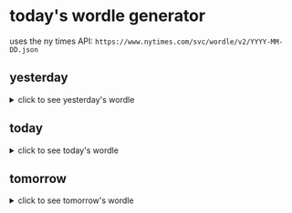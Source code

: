 # today's wordle generator

uses the ny times API: `https://www.nytimes.com/svc/wordle/v2/YYYY-MM-DD.json`

## yesterday

<details>
    <summary>click to see yesterday's wordle</summary>

    grind

</details>

## today

<details>
    <summary>click to see today's wordle</summary>

    prior

</details>

## tomorrow

<details>
    <summary>click to see tomorrow's wordle</summary>

    cover

</details>

